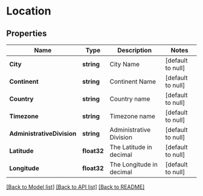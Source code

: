 # Location

## Properties
Name | Type | Description | Notes
------------ | ------------- | ------------- | -------------
**City** | **string** | City Name | [default to null]
**Continent** | **string** | Continent Name | [default to null]
**Country** | **string** | Country name | [default to null]
**Timezone** | **string** | Timezone name | [default to null]
**AdministrativeDivision** | **string** | Administrative Division | [default to null]
**Latitude** | **float32** | The Latitude in decimal | [default to null]
**Longitude** | **float32** | The Longitude in decimal | [default to null]

[[Back to Model list]](../README.md#documentation-for-models) [[Back to API list]](../README.md#documentation-for-api-endpoints) [[Back to README]](../README.md)


